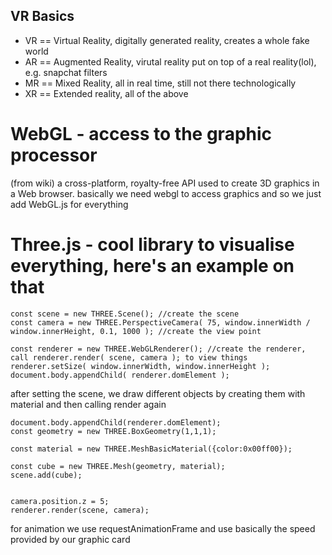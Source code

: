 ## VR Basics
- VR == Virtual Reality, digitally generated reality, creates a whole fake world
- AR == Augmented Reality, virutal reality put on top of a real reality(lol), e.g. snapchat filters
- MR == Mixed Reality, all in real time, still not there technologically
- XR == Extended reality, all of the above

# WebGL - access to the graphic processor
(from wiki) a cross-platform, royalty-free API used to create 3D graphics in a Web browser.
basically we need webgl to access graphics and so we just add WebGL.js for everything

# Three.js - cool library to visualise everything, here's an example on that

```
const scene = new THREE.Scene(); //create the scene
const camera = new THREE.PerspectiveCamera( 75, window.innerWidth / window.innerHeight, 0.1, 1000 ); //create the view point

const renderer = new THREE.WebGLRenderer(); //create the renderer, call renderer.render( scene, camera ); to view things
renderer.setSize( window.innerWidth, window.innerHeight );
document.body.appendChild( renderer.domElement );
```
after setting the scene, we draw different objects by creating them with material and then calling render again
```
document.body.appendChild(renderer.domElement);
const geometry = new THREE.BoxGeometry(1,1,1);

const material = new THREE.MeshBasicMaterial({color:0x00ff00});

const cube = new THREE.Mesh(geometry, material);
scene.add(cube);


camera.position.z = 5;
renderer.render(scene, camera);
```
for animation we use requestAnimationFrame and use basically the speed provided by our graphic card
